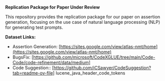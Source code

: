 **Replication Package for Paper Under Review**

This repository provides the replication package for our paper on assertion generation, focusing on the use case of natural language processing (NLP) for generating test prompts.

**Dataset Links:**

* Assertion Generation: [https://sites.google.com/view/atlas-nmt/home](https://sites.google.com/view/atlas-nmt/home)
* BugsFix: [https://github.com/microsoft/CodeXGLUE/tree/main/Code-Code/code-refinement/data/medium]
* Code Suggestion:: [https://github.com/iCSawyer/CodeSuggestion?tab=readme-ov-file] lucene_java_header_code_tokens
